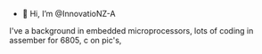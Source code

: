 - 👋 Hi, I’m @InnovatioNZ-A

I've a background in embedded microprocessors, lots of coding in assember for 6805, c on pic's,
<!---
- 👀 I’m interested in ...
- 🌱 I’m currently learning ...
- 💞️ I’m looking to collaborate on ...
- 📫 How to reach me ...
--->
<!---
InnovatioNZ-A/InnovatioNZ-A is a ✨ special ✨ repository because its `README.md` (this file) appears on your GitHub profile.
You can click the Preview link to take a look at your changes.
--->
